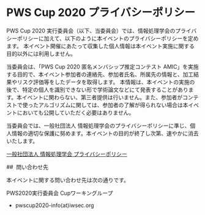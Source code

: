 # PWS Cup 2020 プライバシーポリシー


PWS Cup 2020 実行委員会（以下、当委員会）では、情報処理学会のプライバシーポリシーに加えて、以下のように本イベントのプライバシーポリシーを定めます。
本イベント開催にあたって収集した個人情報は本イベント実施に関する目的以外には利用しません。 


当委員会は、「PWS Cup 2020 匿名メンバシップ推定コンテスト AMIC」を実施する目的で、本イベント参加者の連絡先、参加者氏名、所属先の情報と、加工結果やリスク評価等をしたデータを取得します。
本情報は、本イベントの実施の後で、特定の個人を識別できない形で学術論文などにて発表することがあります。本イベントに関わらない、第三者提供は行いません。また、参加者がコンテストで使ったアルゴリズムに関しては、参加者の了解が得られない場合は本イベントにおいても公開していただく必要はありません。


当委員会では、一般社団法人 情報処理学会のプライバシーポリシーに準じ、個人情報の適切な保護に努めます。本イベントの目的が終了し次第、速やかに消去いたします。


[一般社団法人 情報処理学会 プライバシーポリシー](http://www.ipsj.or.jp/privacypolicy.html)


##  問い合わせ先


本イベントに関する問い合わせ先は次の通りです。 


PWS2020実行委員会 Cupワーキングループ
- pwscup2020-info(at)iwsec.org
